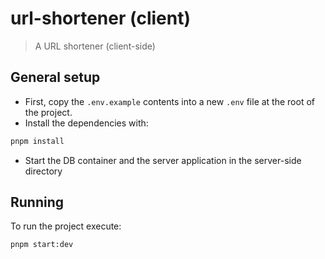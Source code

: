 # url-shortener (client)

> A URL shortener (client-side)


## General setup

* First, copy the `.env.example` contents into a new `.env` file at the root of the project.
* Install the dependencies with:

```bash
pnpm install
```

* Start the DB container and the server application in the server-side directory


## Running

To run the project execute:

```bash
pnpm start:dev
```
